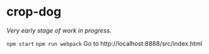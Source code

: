# crop-dog

*Very early stage of work in progress.*

`npm start`
`npm run webpack`
Go to http://localhost:8888/src/index.html
